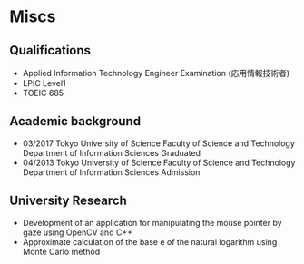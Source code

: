 # Miscs
## Qualifications
- Applied Information Technology Engineer Examination (応用情報技術者)
- LPIC Level1
- TOEIC 685

## Academic background
- 03/2017 Tokyo University of Science Faculty of Science and Technology Department of Information Sciences Graduated
- 04/2013 Tokyo University of Science Faculty of Science and Technology Department of Information Sciences Admission

## University Research
- Development of an application for manipulating the mouse pointer by gaze using OpenCV and C++
- Approximate calculation of the base e of the natural logarithm using Monte Carlo method
